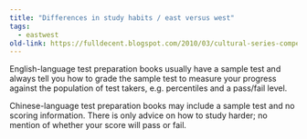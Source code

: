 ```yaml
---
title: "Differences in study habits / east versus west"
tags:
  - eastwest
old-link: https://fulldecent.blogspot.com/2010/03/cultural-series-competetiveness.html
---
```


English-language test preparation books usually have a sample test and always tell you how to grade the sample test to measure your progress against the population of test takers, e.g. percentiles and a pass/fail level.

Chinese-language test preparation books may include a sample test and no scoring information. There is only advice on how to study harder; no mention of whether your score will pass or fail.
